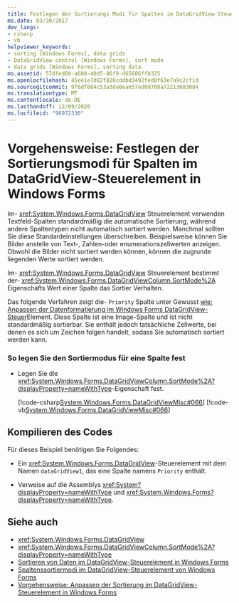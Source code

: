 ```yaml
---
title: Festlegen der Sortierungs Modi für Spalten im DataGridView-Steuerelement
ms.date: 03/30/2017
dev_langs:
- csharp
- vb
helpviewer_keywords:
- sorting [Windows Forms], data grids
- DataGridView control [Windows Forms], sort mode
- data grids [Windows Forms], sorting data
ms.assetid: 57dfed60-a608-40d5-86f9-d65686ffb325
ms.openlocfilehash: 45ee1e7d82f826cddbd3492fed0f63e7a9c2cf1d
ms.sourcegitcommit: 9f6df084c53a3da0ea657ed0d708a72213683084
ms.translationtype: MT
ms.contentlocale: de-DE
ms.lasthandoff: 12/09/2020
ms.locfileid: "96972330"
---
```

# <a name="how-to-set-the-sort-modes-for-columns-in-the-windows-forms-datagridview-control"></a>Vorgehensweise: Festlegen der Sortierungsmodi für Spalten im DataGridView-Steuerelement in Windows Forms
Im- <xref:System.Windows.Forms.DataGridView> Steuerelement verwenden Textfeld-Spalten standardmäßig die automatische Sortierung, während andere Spaltentypen nicht automatisch sortiert werden. Manchmal sollten Sie diese Standardeinstellungen überschreiben. Beispielsweise können Sie Bilder anstelle von Text-, Zahlen-oder enumerationszellwerten anzeigen. Obwohl die Bilder nicht sortiert werden können, können die zugrunde liegenden Werte sortiert werden.  
  
 Im- <xref:System.Windows.Forms.DataGridView> Steuerelement bestimmt der- <xref:System.Windows.Forms.DataGridViewColumn.SortMode%2A> Eigenschafts Wert einer Spalte das Sortier Verhalten.  
  
 Das folgende Verfahren zeigt die- `Priority` Spalte unter Gewusst [wie: Anpassen der Datenformatierung im Windows Forms DataGridView-Steuer](how-to-customize-data-formatting-in-the-windows-forms-datagridview-control.md)Element. Diese Spalte ist eine Image-Spalte und ist nicht standardmäßig sortierbar. Sie enthält jedoch tatsächliche Zellwerte, bei denen es sich um Zeichen folgen handelt, sodass Sie automatisch sortiert werden kann.  
  
### <a name="to-set-the-sort-mode-for-a-column"></a>So legen Sie den Sortiermodus für eine Spalte fest  
  
- Legen Sie die <xref:System.Windows.Forms.DataGridViewColumn.SortMode%2A?displayProperty=nameWithType>-Eigenschaft fest.  
  
     [!code-csharp[System.Windows.Forms.DataGridViewMisc#066](~/samples/snippets/csharp/VS_Snippets_Winforms/System.Windows.Forms.DataGridViewMisc/CS/datagridviewmisc.cs#066)]
     [!code-vb[System.Windows.Forms.DataGridViewMisc#066](~/samples/snippets/visualbasic/VS_Snippets_Winforms/System.Windows.Forms.DataGridViewMisc/VB/datagridviewmisc.vb#066)]  
  
## <a name="compiling-the-code"></a>Kompilieren des Codes  
 Für dieses Beispiel benötigen Sie Folgendes:  
  
- Ein <xref:System.Windows.Forms.DataGridView>-Steuerelement mit dem Namen `dataGridView1`, das eine Spalte namens `Priority` enthält.  
  
- Verweise auf die Assemblys <xref:System?displayProperty=nameWithType> und <xref:System.Windows.Forms?displayProperty=nameWithType>.  
  
## <a name="see-also"></a>Siehe auch

- <xref:System.Windows.Forms.DataGridView>
- <xref:System.Windows.Forms.DataGridViewColumn.SortMode%2A?displayProperty=nameWithType>
- [Sortieren von Daten im DataGridView-Steuerelement in Windows Forms](sorting-data-in-the-windows-forms-datagridview-control.md)
- [Spaltenssortiermodi im DataGridView-Steuerelement von Windows Forms](column-sort-modes-in-the-windows-forms-datagridview-control.md)
- [Vorgehensweise: Anpassen der Sortierung im DataGridView-Steuerelement in Windows Forms](how-to-customize-sorting-in-the-windows-forms-datagridview-control.md)
